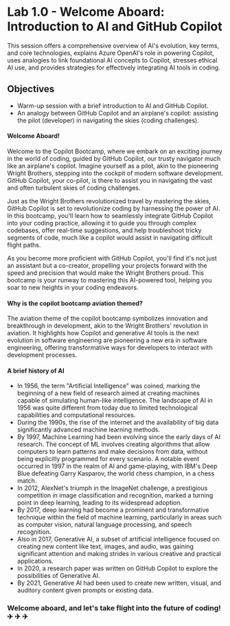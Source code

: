 # Lab 1.0 - Welcome Aboard: Introduction to AI and GitHub Copilot

This session offers a comprehensive overview of AI's evolution, key terms, and core technologies, explains Azure OpenAI's role in powering Copilot, uses analogies to link foundational AI concepts to Copilot, stresses ethical AI use, and provides strategies for effectively integrating AI tools in coding.

## Objectives

- Warm-up session with a brief introduction to AI and GitHub Copilot.
- An analogy between GitHub Copilot and an airplane's copilot: assisting the pilot (developer) in navigating the skies (coding challenges).

#### Welcome Aboard!

Welcome to the Copilot Bootcamp, where we embark on an exciting journey in the world of coding, guided by GitHub Copilot, our trusty navigator much like an airplane's copilot. Imagine yourself as a pilot, akin to the pioneering Wright Brothers, stepping into the cockpit of modern software development. GitHub Copilot, your co-pilot, is there to assist you in navigating the vast and often turbulent skies of coding challenges.

Just as the Wright Brothers revolutionized travel by mastering the skies, GitHub Copilot is set to revolutionize coding by harnessing the power of AI. In this bootcamp, you'll learn how to seamlessly integrate GitHub Copilot into your coding practice, allowing it to guide you through complex codebases, offer real-time suggestions, and help troubleshoot tricky segments of code, much like a copilot would assist in navigating difficult flight paths.

As you become more proficient with GitHub Copilot, you'll find it's not just an assistant but a co-creator, propelling your projects forward with the speed and precision that would make the Wright Brothers proud. This bootcamp is your runway to mastering this AI-powered tool, helping you soar to new heights in your coding endeavors.

#### Why is the copilot bootcamp aviation themed?

The aviation theme of the copilot bootcamp symbolizes innovation and breakthrough in development, akin to the Wright Brothers' revolution in aviation. It highlights how Copilot and generative AI tools is the next evolution in software engineering are pioneering a new era in software engineering, offering transformative ways for developers to interact with development processes.

#### A brief history of AI

- In 1956, the term "Artificial Intelligence" was coined, marking the beginning of a new field of research aimed at creating machines capable of simulating human-like intelligence. The landscape of AI in 1956 was quite different from today due to limited technological capabilities and computational resources.
- During the 1990s, the rise of the internet and the availability of big data significantly advanced machine learning methods.
- By 1997, Machine Learning had been evolving since the early days of AI research. The concept of ML involves creating algorithms that allow computers to learn patterns and make decisions from data, without being explicitly programmed for every scenario. A notable event occurred in 1997 in the realm of AI and game-playing, with IBM's Deep Blue defeating Garry Kasparov, the world chess champion, in a chess match.
- In 2012, AlexNet's triumph in the ImageNet challenge, a prestigious competition in image classification and recognition, marked a turning point in deep learning, leading to its widespread adoption.
- By 2017, deep learning had become a prominent and transformative technique within the field of machine learning, particularly in areas such as computer vision, natural language processing, and speech recognition.
- Also in 2017, Generative AI, a subset of artificial intelligence focused on creating new content like text, images, and audio, was gaining significant attention and making strides in various creative and practical applications.
- In 2020, a research paper was written on GitHub Copilot to explore the possibilities of Generative AI.
- By 2021, Generative AI had been used to create new written, visual, and auditory content given prompts or existing data.

### Welcome aboard, and let's take flight into the future of coding! &#9992; &#9992; &#9992;
